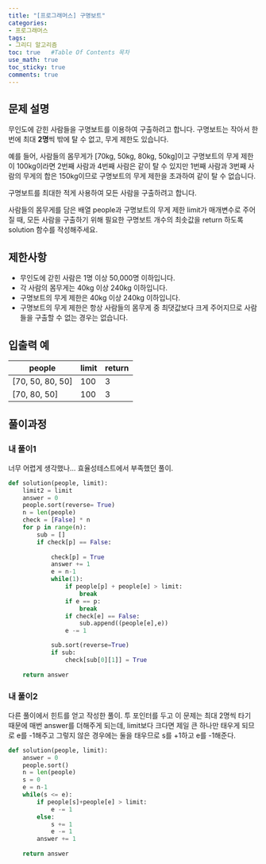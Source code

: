 ```yaml
---
title: "[프로그래머스] 구명보트"
categories: 
- 프로그래머스
tags:
- 그리디 알고리즘
toc: true   #Table Of Contents 목차 
use_math: true
toc_sticky: true
comments: true
---
```


## 문제 설명

무인도에 갇힌 사람들을 구명보트를 이용하여 구출하려고 합니다. 구명보트는 작아서 한 번에 최대 **2명**씩 밖에 탈 수 없고, 무게 제한도 있습니다.

예를 들어, 사람들의 몸무게가 [70kg, 50kg, 80kg, 50kg]이고 구명보트의 무게 제한이 100kg이라면 2번째 사람과 4번째 사람은 같이 탈 수 있지만 1번째 사람과 3번째 사람의 무게의 합은 150kg이므로 구명보트의 무게 제한을 초과하여 같이 탈 수 없습니다.

구명보트를 최대한 적게 사용하여 모든 사람을 구출하려고 합니다.

사람들의 몸무게를 담은 배열 people과 구명보트의 무게 제한 limit가 매개변수로 주어질 때, 모든 사람을 구출하기 위해 필요한 구명보트 개수의 최솟값을 return 하도록 solution 함수를 작성해주세요.

## 제한사항

- 무인도에 갇힌 사람은 1명 이상 50,000명 이하입니다.
- 각 사람의 몸무게는 40kg 이상 240kg 이하입니다.
- 구명보트의 무게 제한은 40kg 이상 240kg 이하입니다.
- 구명보트의 무게 제한은 항상 사람들의 몸무게 중 최댓값보다 크게 주어지므로 사람들을 구출할 수 없는 경우는 없습니다.

## 입출력 예

| people           | limit | return |
| ---------------- | ----- | ------ |
| [70, 50, 80, 50] | 100   | 3      |
| [70, 80, 50]     | 100   | 3      |

## 풀이과정

### 내 풀이1

너무 어렵게 생각했나... 효율성테스트에서 부족했던 풀이.

```python
def solution(people, limit):
    limit2 = limit
    answer = 0
    people.sort(reverse= True)
    n = len(people)
    check = [False] * n
    for p in range(n):
        sub = []
        if check[p] == False:
            
            check[p] = True
            answer += 1
            e = n-1
            while(1):
                if people[p] + people[e] > limit:
                    break
                if e == p:
                    break
                if check[e] == False:
                    sub.append((people[e],e))
                e -= 1

            sub.sort(reverse=True)
            if sub:
                check[sub[0][1]] = True            
        
    return answer
```

### 내 풀이2

다른 풀이에서 힌트를 얻고 작성한 풀이. 투 포인터를 두고 이 문제는 최대 2명씩 타기 때문에 매번 answer를 더해주게 되는데, limit보다 크다면 제일 큰 하나만 태우게 되므로 e를 -1해주고 그렇지 않은 경우에는 둘을 태우므로 s를 +1하고 e를 -1해준다.

```python
def solution(people, limit):
    answer = 0
    people.sort()
    n = len(people)
    s = 0
    e = n-1
    while(s <= e):
        if people[s]+people[e] > limit:
            e -= 1
        else:
            s += 1
            e -= 1
        answer += 1
        
    return answer
```
